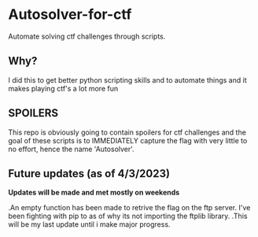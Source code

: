 # Autosolver-for-ctf
Automate solving ctf challenges through scripts.
## Why?
I did this to get better python scripting skills and to automate things and it makes playing ctf's a lot more fun
## SPOILERS
This repo is obviously going to contain spoilers for ctf challenges and the goal of these scripts is to IMMEDIATELY capture the flag with very little to no  effort, hence the name 'Autosolver'.  
## Future updates (as of 4/3/2023)
**Updates will be made and met mostly on weekends** 

.An empty function has been made to retrive the flag on the ftp server. I've been fighting with pip to as of why its not importing the ftplib library.
.This will be my last update until i make major progress.
